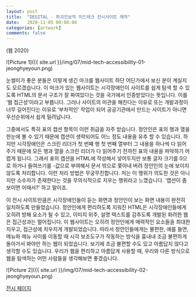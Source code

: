 ```yaml
---
layout: post
title:  "DEGITAL - 파괴진보적 미드테크 전시사이트 제작"
date:   2020-11-05 00:00:00
categories: [artwork]
comments: false
---
```


(웹 2020) 

![Picture 1]({{ site.url }}/img/07/mid-tech-accessibility-01-jeonghyeyoun.png)

눈썰미가 좋은 분들은 이렇게 생긴 마크를 웹사이트 하단 어딘가에서 보신 분이 계실지도 모르겠습니다. 이 마크가 있는 웹사이트는 시각장애인이 사이트를 쉽게 탐색 할 수 있도록 HTML의 문서 구조가 잘 짜여있다는 것을 국가에서 인증받았다는 뜻입니다. 이를 ‘웹 접근성’이라고 부릅니다. 그러나 사이트의 미관을 해친다는 이유로 또는 개발과정이 너무 길어진다는 이유로 ‘부차적인’ 작업이 되어 공공기관에서 만드는 사이트가 아니면 우선순위에서 쉽게 밀려납니다. 

그중에서도 특히 표의 캡션 항목이 이런 취급을 자주 받습니다. 정안인은 표의 행과 열을 한눈에 볼 수 있기 때문에 캡션이 생략되어도 어느 정도 내용을 유추 할 수 있습니다. 하지만 시각장애인은 스크린 리더가 첫 번째 행 첫 번째 열부터 그 내용을 하나씩 다 읽어주기 때문에 모든 행과 열을 스크린 리더가 다 읽어주기 전까진 표의 내용을 파악하기 어렵게 됩니다. 그래서 표의 캡션을 HTML에 작성해서 넣어두지만 보통 글자 크기를 0으로 하거나 들여쓰기를 -값으로 부여해서 문서 밖으로 쫓아내 버려 정안인의 눈에 보이지 않도록 처리합니다. 이런 처리 방법은 무궁무진합니다. 저는 이 행위가 의도한 것은 아니지만 소수자가 존재한다는 것을 무의식적으로 지우는 행위라고 느꼈습니다. ‘캡션이 좀 보이면 어때서?’ 하고 말이죠.

이 전시 사이트만큼은 시각장애인들이 듣는 화면과 정안인이 보는 화면 내용이 완전히 일치하도록 만들었습니다. 정안인에게 편리하도록 지워진 HTML은 시각장애인들에게 오히려 방해 요소가 될 수 있고, 이미지 위주, 설명 텍스트를 감추도록 개발된 화려한 웹은 접근성과는 멀어집니다. 이 웹사이트는 오히려 정안인에게 매력적인 요소들을 최대한 지우고, 접근성에 치우치게 개발되었습니다. 따라서 정안인들에게는 불편한, 예를 들면, 메뉴와 메뉴 사이를 이동할 때 시각 보조도구가 작동하는 방식을 흉내내 조금 불편하게 돌아가서 봐야만 하는 웹이 되었습니다. 보기에 조금 불편할 수도 있고 아름답지 않다고 생각할 수도 있습니다. 우리가 웹을 편리하고 아름답게 사용할 때, 우리와 다른 방식으로 웹을 탐색하는 어떤 사람들을 생각해보면 좋겠습니다.

![Picture 2]({{ site.url }}/img/07/mid-tech-accessibility-02-jeonghyeyoun.png)

[전시 페이지](https://degitalarts.xyz/mid-tech/l)


<!--more-->
